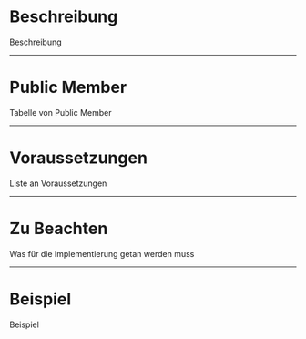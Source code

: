 # Beschreibung
Beschreibung

---

# Public Member
Tabelle von Public Member

---

# Voraussetzungen 
Liste an Voraussetzungen

---
# Zu Beachten
Was für die Implementierung getan werden muss

---

# Beispiel
Beispiel
